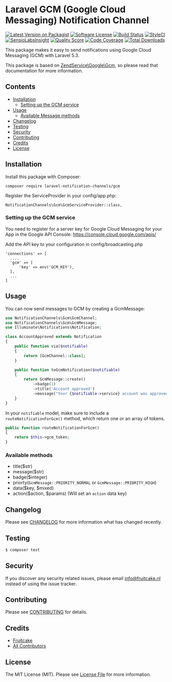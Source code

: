 # Laravel GCM (Google Cloud Messaging) Notification Channel

[![Latest Version on Packagist](https://img.shields.io/packagist/v/laravel-notification-channels/gcm.svg?style=flat-square)](https://packagist.org/packages/laravel-notification-channels/gcm)
[![Software License](https://img.shields.io/badge/license-MIT-brightgreen.svg?style=flat-square)](LICENSE.md)
[![Build Status](https://img.shields.io/travis/laravel-notification-channels/gcm/master.svg?style=flat-square)](https://travis-ci.org/laravel-notification-channels/gcm)
[![StyleCI](https://styleci.io/repos/66449457/shield)](https://styleci.io/repos/66449457)
[![SensioLabsInsight](https://img.shields.io/sensiolabs/i/56e4b8c2-3ca5-4d30-924a-cbe6131faabc.svg?style=flat-square)](https://insight.sensiolabs.com/projects/56e4b8c2-3ca5-4d30-924a-cbe6131faabc)
[![Quality Score](https://img.shields.io/scrutinizer/g/laravel-notification-channels/gcm.svg?style=flat-square)](https://scrutinizer-ci.com/g/laravel-notification-channels/gcm)
[![Code Coverage](https://img.shields.io/scrutinizer/coverage/g/laravel-notification-channels/gcm/master.svg?style=flat-square)](https://scrutinizer-ci.com/g/laravel-notification-channels/gcm/?branch=master)
[![Total Downloads](https://img.shields.io/packagist/dt/laravel-notification-channels/gcm.svg?style=flat-square)](https://packagist.org/packages/laravel-notification-channels/gcm)

This package makes it easy to send notifications using Google Cloud Messaging (GCM) with Laravel 5.3.

This package is based on [ZendService\Google\Gcm](https://framework.zend.com/manual/2.4/en/modules/zendservice.google.gcm.html), so please read that documentation for more information.


## Contents

- [Installation](#installation)
	- [Setting up the GCM service](#setting-up-the-:service_name-service)
- [Usage](#usage)
	- [Available Message methods](#available-message-methods)
- [Changelog](#changelog)
- [Testing](#testing)
- [Security](#security)
- [Contributing](#contributing)
- [Credits](#credits)
- [License](#license)


## Installation

Install this package with Composer:

    composer require laravel-notification-channels/gcm
    
Register the ServiceProvider in your config/app.php:

    NotificationChannels\Gcm\GcmServiceProvider::class,

### Setting up the GCM service

You need to register for a server key for Google Cloud Messaging for your App in the Google API Console: https://console.cloud.google.com/apis/

Add the API key to your configuration in config/broadcasting.php

    'connections' => [
      ....
      'gcm' => [
          'key' => env('GCM_KEY'),
      ],
      ...
    ]

## Usage

You can now send messages to GCM by creating a GcmMessage:

```php
use NotificationChannels\Gcm\GcmChannel;
use NotificationChannels\Gcm\GcmMessage;
use Illuminate\Notifications\Notification;

class AccountApproved extends Notification
{
    public function via($notifiable)
    {
        return [GcmChannel::class];
    }

    public function toGcmNotification($notifiable)
    {
        return GcmMessage::create()
            ->badge(1)
            ->title('Account approved')
            ->message("Your {$notifiable->service} account was approved!");
    }
}
```

In your `notifiable` model, make sure to include a `routeNotificationForGcm()` method, which return one or an array of tokens.

```php
public function routeNotificationForGcm()
{
    return $this->gcm_token;
}
```

### Available methods

 - title($str)
 - message($str)
 - badge($integer)
 - priorty(`GcmMessage::PRIORITY_NORMAL` or `GcmMessage::PRIORITY_HIGH`)
 - data($key, $mixed)
 - action($action, $params) (Will set an `action` data key)

## Changelog

Please see [CHANGELOG](CHANGELOG.md) for more information what has changed recently.

## Testing

``` bash
$ composer test
```

## Security

If you discover any security related issues, please email info@fruitcake.nl instead of using the issue tracker.

## Contributing

Please see [CONTRIBUTING](CONTRIBUTING.md) for details.

## Credits

- [Fruitcake](https://github.com/fruitcake)
- [All Contributors](../../contributors)

## License

The MIT License (MIT). Please see [License File](LICENSE.md) for more information.
